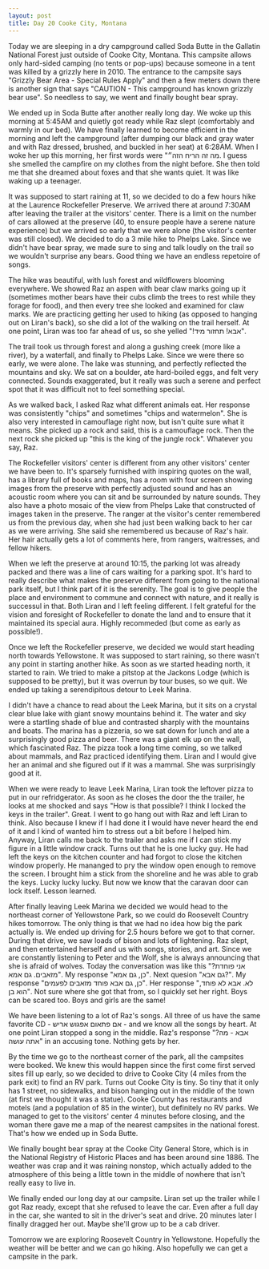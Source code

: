 ```yaml
---
layout: post
title: Day 20 Cooke City, Montana
---
```


Today we are sleeping in a dry campground called Soda Butte in the Gallatin National Forest just outside of Cooke City, Montana. This campsite allows only hard-sided camping (no tents or pop-ups) because someone in a tent was killed by a grizzly here in 2010. The entrance to the campsite says "Grizzly Bear Area - Special Rules Apply" and then a few meters down there is another sign that says "CAUTION - This campground has known grizzly bear use". So needless to say, we went and finally bought bear spray. 

We ended up in Soda Butte after another really long day. We woke up this morning at 5:45AM and quietly got ready while Raz slept (comfortably and warmly in our bed). We have finally learned to become efficient in the morning and left the campground (after dumping our black and gray water and with Raz dressed, brushed, and buckled in her seat) at 6:28AM. When I woke her up this morning, her first words were "מה זה הריח הזה״. I guess she smelled the campfire on my clothes from the night before. She then told me that she dreamed about foxes and that she wants quiet. It was like waking up a teenager.

It was supposed to start raining at 11, so we decided to do a few hours hike at the Laurence Rockefeller Preserve. We arrived there at around 7:30AM after leaving the trailer at the visitors' center. There is a limit on the number of cars allowed at the preserve (40, to ensure people have a serene nature experience) but we arrived so early that we were alone (the visitor's center was still closed). We decided to do a 3 mile hike to Phelps Lake. Since we didn't have bear spray, we made sure to sing and talk loudly on the trail so we wouldn't surprise any bears. Good thing we have an endless repetoire of songs.

The hike was beautiful, with lush forest and wildflowers blooming everywhere. We showed Raz an aspen with bear claw marks going up it (sometimes mother bears have their cubs climb the trees to rest while they forage for food), and then every tree she looked and examined for claw marks. We are practicing getting her used to hiking (as opposed to hanging out on Liran's back), so she did a lot of the walking on the trail herself. At one point, Liran was too far ahead of us, so she yelled "!אבא! תחזור מיד". 

The trail took us through forest and along a gushing creek (more like a river), by a waterfall, and finally to Phelps Lake. Since we were there so early, we were alone. The lake was stunning, and perfectly reflected the mountains and sky. We sat on a boulder, ate hard-boiled eggs, and felt very connected. Sounds exaggerated, but it really was such a serene and perfect spot that it was difficult not to feel something special.

As we walked back, I asked Raz what different animals eat. Her response was consistently "chips" and sometimes "chips and watermelon". She is also very interested in camouflage right now, but isn't quite sure what it means. She picked up a rock and said, this is a camouflage rock. Then the next rock she picked up "this is the king of the jungle rock". Whatever you say, Raz.

The Rockefeller visitors' center is different from any other visitors' center we have been to. It's sparsely furnished with inspiring quotes on the wall, has a library full of books and maps, has a room with four screen showing images from the preserve with perfectly adjusted sound and has an acoustic room where you can sit and be surrounded by nature sounds. They also have a photo mosaic of the view from Phelps Lake that constructed of images taken in the preserve. The ranger at the visitor's center remembered us from the previous day, when she had just been walking back to her car as we were arriving. She said she remembered us because of Raz's hair. Her hair actually gets a lot of comments here, from rangers, waitresses, and fellow hikers.

When we left the preserve at around 10:15, the parking lot was already packed and there was a line of cars waiting for a parking spot. It's hard to really describe what makes the preserve different from going to the national park itself, but I think part of it is the serenity. The goal is to give people the place and environment to commune and connect with nature, and it really is successul in that. Both Liran and I left feeling different. I felt grateful for the vision and foresight of Rockefeller to donate the land and to ensure that it maintained its special aura. Highly recommeded (but come as early as possible!).

Once we left the Rockefeller preserve, we decided we would start heading north towards Yellowstone. It was supposed to start raining, so there wasn't any point in starting another hike. As soon as we started heading north, it started to rain. We tried to make a pitstop at the Jackons Lodge (which is supposed to be pretty), but it was overrun by tour buses, so we quit. We ended up taking a serendipitous detour to Leek Marina. 

I didn't have a chance to read about the Leek Marina, but it sits on a crystal clear blue lake with giant snowy mountains behind it. The water and sky were a startling shade of blue and contrasted sharply with the mountains and boats. The marina has a pizzeria, so we sat down for lunch and ate a surprisingly good pizza and beer. There was a giant elk up on the wall, which fascinated Raz. The pizza took a long time coming, so we talked about mammals, and Raz practiced identifying them. Liran and I would give her an animal and she figured out if it was a mammal. She was surprisingly good at it.

When we were ready to leave Leek Marina, Liran took the leftover pizza to put in our refridgerator. As soon as he closes the door the the trailer, he looks at me shocked and says "How is that possible? I think I locked the keys in the trailer". Great. I went to go hang out with Raz and left Liran to think. Also because I knew if I had done it I would have never heard the end of it and I kind of wanted him to stress out a bit before I helped him. Anyway, Liran calls me back to the trailer and asks me if I can stick my figure in a little window crack. Turns out that he is one lucky guy. He had left the keys on the kitchen counter and had forgot to close the kitchen window properly. He mananged to pry the window open enough to remove the screen. I brought him a stick from the shoreline and he was able to grab the keys. Lucky lucky lucky. But now we know that the caravan door can lock itself. Lesson learned.

After finally leaving Leek Marina we decided we would head to the northeast corner of Yellowstone Park, so we could do Roosevelt Country hikes tomorrow. The only thing is that we had no idea how big the park actually is. We ended up driving for 2.5 hours before we got to that corner. During that drive, we saw loads of bison and lots of lightening. Raz slept, and then entertained herself and us with songs, stories, and art. Since we are constantly listening to Peter and the Wolf, she is always announcing that she is afraid of wolves. Today the conversation was like this "?אני פוחדת מזאבים. גם אמא". My response "כן, גם אמא". Next quesion "גם אבא?". My response "כן, גם אבא פוחד מזאבים לפעמים". Her response "לא. אבא לא פוחד, הוא בן". Not sure where she got that from, so I quickly set her right. Boys can be scared too. Boys and girls are the same!

We have been listening to a lot of Raz's songs. All three of us have the same favorite CD - אם פתאום אפגוש אריש - and we know all the songs by heart. At one point Liran stopped a song in the middle. Raz's response "?אבא - מה אתה עושה" in an accusing tone. Nothing gets by her. 

By the time we go to the northeast corner of the park, all the campsites were booked. We knew this would happen since the first come first served sites fill up early, so we decided to drive to Cooke City (4 miles from the park exit) to find an RV park. Turns out Cooke City is tiny. So tiny that it only has 1 street, no sidewalks, and bison hanging out in the middle of the town (at first we thought it was a statue). Cooke County has restaurants and motels (and a population of 85 in the winter), but definitely no RV parks. We managed to get to the visitors' center 4 minutes before closing, and the woman there gave me a map of the nearest campsites in the national forest. That's how we ended up in Soda Butte.

We finally bought bear spray at the Cooke City General Store, which is in the National Registry of Historic Places and has been around sine 1886. The weather was crap and it was raining nonstop, which actually added to the atmosphere of this being a little town in the middle of nowhere that isn't really easy to live in.

We finally ended our long day at our campsite. Liran set up the trailer while I got Raz ready, except that she refused to leave the car. Even after a full day in the car, she wanted to sit in the driver's seat and drive. 20 minutes later I finally dragged her out. Maybe she'll grow up to be a cab driver.

Tomorrow we are exploring Roosevelt Country in Yellowstone. Hopefully the weather will be better and we can go hiking. Also hopefully we can get a campsite in the park.